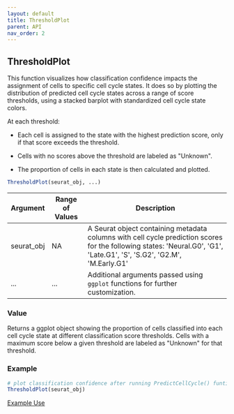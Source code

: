 ```yaml
---
layout: default
title: ThresholdPlot
parent: API
nav_order: 2
---
```

## ThresholdPlot

This function visualizes how classification confidence impacts the
assignment of cells to specific cell cycle states. It does so by
plotting the distribution of predicted cell cycle states across a range
of score thresholds, using a stacked barplot with standardized cell
cycle state colors.

At each threshold:

-   Each cell is assigned to the state with the highest prediction
    score, only if that score exceeds the threshold.

-   Cells with no scores above the threshold are labeled as "Unknown".

-   The proportion of cells in each state is then calculated and
    plotted.

``` r        
ThresholdPlot(seurat_obj, ...)
```

| Argument   | Range of Values | Description                                                                                                                                                                           |
|-----------------|---------------|-------------------------------------------------------|
| seurat_obj | NA              | A Seurat object containing metadata columns with cell cycle prediction scores for the following states: 'Neural.G0', 'G1', 'Late.G1', 'S', 'S.G2', 'G2.M', 'M.Early.G1' |
| ...        | ...             | Additional arguments passed using `ggplot` functions for further customization.                                                                                                       |

### Value

Returns a ggplot object showing the proportion of cells classified into
each cell cycle state at different classification score thresholds.
Cells with a maximum score below a given threshold are labeled as
"Unknown" for that threshold.

### Example

``` r
# plot classification confidence after running PredictCellCycle() funtion
ThresholdPlot(seurat_obj)
```

[Example
Use](https://plaisier-lab.github.io/ccafv2_R/src/Choosing_Threshold.html#selecting-a-likelihood-threshold)
